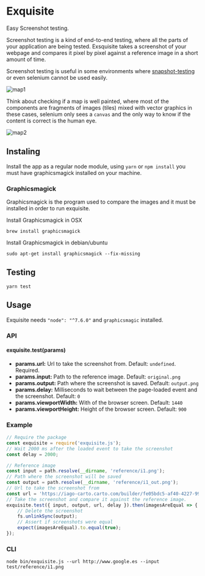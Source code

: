 # Exquisite

Easy Screenshot testing.

Screenshot testing is a kind of end-to-end testing, where all the parts of your application are being tested.
Exsquisite takes a screenshot of your webpage and compares it pixel by pixel against a reference image in a short amount of time.

Screenshot testing is useful in some environments where [snapshot-testing](https://facebook.github.io/jest/docs/snapshot-testing.html) or
even selenium cannot be used easily.

![map1](https://raw.githubusercontent.com/IagoLast/Exquisite/master/.images/example_1.png)

Think about checking if a map is well painted, where most of the components are fragments of images (tiles) mixed with vector graphics
in these cases, selenium only sees a `canvas` and the only way to know if the content is correct is the human eye.

![map2](https://raw.githubusercontent.com/IagoLast/Exquisite/master/.images/example_2.png)


## Instaling
Install the app as a regular node module, using `yarn` or `npm install` you must have graphicsmagick installed on your machine.

### Graphicsmagick
Graphicsmagick is the program used to compare the images and it must be installed in order to run exquisite.

Install Graphicsmagick in OSX

    brew install graphicsmagick

Install Graphicsmagick in debian/ubuntu

    sudo apt-get install graphicsmagick --fix-missing
    
## Testing

    yarn test
    
## Usage

Exquisite needs `"node": "^7.6.0"` and `graphicsmagic` installed.

### API

#### exquisite.test(params)
 - **params.url:** Url to take the screenshot from. Default: `undefined`. Required.
 - **params.input:** Path to the reference image. Default: `original.png`
 - **params.output:** Path where the screenshot is saved. Default: `output.png`
 - **params.delay:** Milliseconds to wait between the page-loaded event and the screenshot. Default: `0`
 - **params.viewportWidth:** With of the browser screen. Default: `1440`
 - **params.viewportHeight:** Height of the browser screen. Default: `900`

### Example 

```javascript
// Require the package
const exquisite = require('exquisite.js');
// Wait 2000 ms after the loaded event to take the screenshot
const delay = 2000; 

// Reference image
const input = path.resolve(__dirname, 'reference/i1.png');
// Path where the screenshot will be saved
const output = path.resolve(__dirname, 'reference/i1_out.png');
// Url to take the screenshot from
const url = 'https://iago-carto.carto.com/builder/fe05bdc5-af40-4227-9944-ba31e3493728/embed';
// Take the screenshot and compare it against the reference image.
exquisite.test({ input, output, url, delay }).then(imagesAreEqual => {
    // Delete the screenshot
    fs.unlinkSync(output);
    // Assert if screenshots were equal
    expect(imagesAreEqual).to.equal(true);
});
```


### CLI

    node bin/exquisite.js --url http://www.google.es --input test/reference/i1.png
